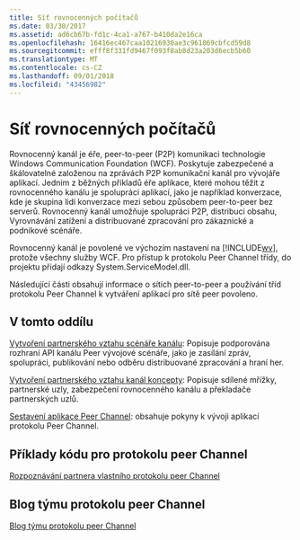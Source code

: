 ```yaml
---
title: Síť rovnocenných počítačů
ms.date: 03/30/2017
ms.assetid: ad6cb67b-fd1c-4ca1-a767-b410da2e16ca
ms.openlocfilehash: 16416ec467caa10216930ae3c961869cbfcd59d8
ms.sourcegitcommit: efff8f331fd9467f093f8ab8d23a203d6ecb5b60
ms.translationtype: MT
ms.contentlocale: cs-CZ
ms.lasthandoff: 09/01/2018
ms.locfileid: "43456982"
---
```

# <a name="peer-to-peer-networking"></a>Síť rovnocenných počítačů
Rovnocenný kanál je éře, peer-to-peer (P2P) komunikaci technologie Windows Communication Foundation (WCF). Poskytuje zabezpečené a škálovatelné založenou na zprávách P2P komunikační kanál pro vývojáře aplikací. Jedním z běžných příkladů éře aplikace, které mohou těžit z rovnocenného kanálu je spolupráci aplikací, jako je například konverzace, kde je skupina lidí konverzace mezi sebou způsobem peer-to-peer bez serverů. Rovnocenný kanál umožňuje spolupráci P2P, distribuci obsahu, Vyrovnávání zatížení a distribuované zpracování pro zákaznické a podnikové scénáře.  
  
 Rovnocenný kanál je povolené ve výchozím nastavení na [!INCLUDE[wv](../../../../includes/wv-md.md)], protože všechny služby WCF. Pro přístup k protokolu Peer Channel třídy, do projektu přidají odkazy System.ServiceModel.dll.  
  
 Následující části obsahují informace o sítích peer-to-peer a používání tříd protokolu Peer Channel k vytváření aplikací pro sítě peer povoleno.  
  
## <a name="in-this-section"></a>V tomto oddílu  
 [Vytvoření partnerského vztahu scénáře kanálu](../../../../docs/framework/wcf/feature-details/peer-channel-scenarios.md): Popisuje podporována rozhraní API kanálu Peer vývojové scénáře, jako je zasílání zpráv, spolupráci, publikování nebo odběru distribuované zpracování a hraní her.  
  
 [Vytvoření partnerského vztahu kanál koncepty](../../../../docs/framework/wcf/feature-details/peer-channel-concepts.md): Popisuje sdílené mřížky, partnerské uzly, zabezpečení rovnocenného kanálu a překladače partnerských uzlů.  
  
 [Sestavení aplikace Peer Channel](../../../../docs/framework/wcf/feature-details/building-a-peer-channel-application.md): obsahuje pokyny k vývoji aplikací protokolu Peer Channel.  
  
## <a name="peer-channel-code-examples"></a>Příklady kódu pro protokolu peer Channel  
 [Rozpoznávání partnera vlastního protokolu peer Channel](https://msdn.microsoft.com/library/5b75a2bb-7ff1-4a14-abe7-3debf0537d23)  
  
## <a name="peer-channel-team-blog"></a>Blog týmu protokolu peer Channel  
 [Blog týmu protokolu peer Channel](https://go.microsoft.com/fwlink/?LinkID=114530)
